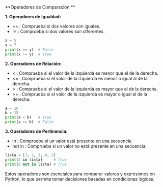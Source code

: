 **Operadores de Comparación **

**1. Operadores de Igualdad:**
   - == : Comprueba si dos valores son iguales.
   - != : Comprueba si dos valores son diferentes.
   ```python
   x = 5
   y = 7
   print(x == y)  # False
   print(x != y)  # True
   ```

**2. Operadores de Relación:**
   - < : Comprueba si el valor de la izquierda es menor que el de la derecha.
   - <= : Comprueba si el valor de la izquierda es menor o igual al de la derecha.
   - \> : Comprueba si el valor de la izquierda es mayor que el de la derecha.
   - \>= : Comprueba si el valor de la izquierda es mayor o igual al de la derecha.
```python
a = 10
b = 15
print(a < b)   # True
print(a >= b)  # False
```
**3. Operadores de Pertinencia:**
   - in : Comprueba si un valor está presente en una secuencia.
   - not in : Comprueba si un valor no está presente en una secuencia.
```python  
lista = [1, 2, 3, 4, 5]
print(3 in lista)     # True
print(6 not in lista) # True
```
Estos operadores son esenciales para comparar valores y expresiones en Python, lo que permite tomar decisiones basadas en condiciones lógicas.













